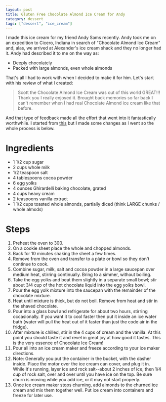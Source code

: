 ```yaml
---
layout: post
title: Gluten Free Chocolate Almond Ice Cream for Andy
category: dessert
tags: ["dessert", "ice_cream"]
---
```

I made this ice cream for my friend Andy Sams recently.  Andy took me on an expedition to Cicero, Indiana in search of "Chocolate Almond Ice Cream" and, alas, we arrived at Alexander's ice cream shack and they no longer had it.  Andy had described it to me on the way as:

* Deeply chocolately
* Packed with large almonds, even whole almonds

That's all I had to work with when I decided to make it for him.  Let's start with his review of what I created:

> Scott the Chocolate Almond Ice Cream was out of this world GREAT!!!  Thank you I really enjoyed it.  Brought back memories so far back I can't remember when I had real Chocolate Almond ice cream like that before.

And that type of feedback made all the effort that went into it fantastically worthwhile.  I started from [this](https://foodchannel.com/recipes/homemade-chocolate-almond-ice-cream) but I made some changes as I went so the whole process is below.

# Ingredients

* 1 1/2 cup sugar
* 2 cups whole milk
* 1/2 teaspoon salt
* 4 tablespoons cocoa powder
* 6 egg yolks
* 4 ounces Ghirardelli baking chocolate, grated
* 4 cups heavy cream
* 2 teaspoons vanilla extract
* 1 1/2 cups toasted whole almonds, partially diced (think LARGE chunks / whole almods)

# Steps

1.  Preheat the oven to 300.  
2.  On a cookie sheet place the whole and chopped almonds.
3.  Back for 10 minutes shaking the sheet a few times.  
4.  Remove from the oven and transfer to a plate or bowl so they don't continue to cook.
5. Combine sugar, milk, salt and cocoa powder in a large saucepan over medium heat, stirring continually. Bring to a simmer, without boiling.
6. Take the egg yolks and beat them slightly in a separate small bowl; stir about 3/4 cup of the hot chocolate liquid into the egg yolks bowl.
7. Pour the egg yolk mixture into the saucepan with the remainder of the chocolate mixture.
8. Heat until mixture is thick, but do not boil. Remove from heat and stir in the shaved chocolate.
9. Pour into a glass bowl and refrigerate for about two hours, stirring occasionally.  If you want it to cool faster then put it inside an ice water bath (water will pull the heat out of it faster than just the code air in the fridge).
10. After mixture is chilled, stir in the 4 cups of cream and the vanilla.  At this point you should taste it and revel in great joy at how good it tastes.  This is the very essence of Chocolate Ice Cream!
11. Pour all into an ice cream maker and freeze according to your ice maker directions.
12. Note: Generally you put the container in the bucket, with the dasher inside. Place the motor over the ice cream can cover, and plug it in. While it's running, layer ice and rock salt--about 2 inches of ice, then 1/4 cup of rock salt, over and over until you have ice on the top. Be sure churn is moving while you add ice, or it may not start properly.
13. Once ice cream maker stops churning, add almonds to the churned ice cream and mix them together well. Put ice cream into containers and freeze for later use.
